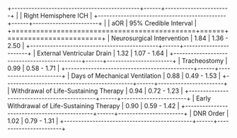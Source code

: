 +---------------------------------------------+------+-----------------------+
|                                             | Right Hemisphere ICH         |
+---------------------------------------------+------+-----------------------+
|                                             | aOR  | 95% Credible Interval |
+=============================================+======+=======================+
| Neurosurgical Intervention                  | 1.84 | 1.36 - 2.50           |
+---------------------------------------------+------+-----------------------+
| External Ventricular Drain                  | 1.32 | 1.07 - 1.64           |
+---------------------------------------------+------+-----------------------+
| Tracheostomy                                | 0.99 | 0.58 - 1.71           |
+---------------------------------------------+------+-----------------------+
| Days of Mechanical Ventilation              | 0.88 | 0.49 - 1.53           |
+---------------------------------------------+------+-----------------------+
| Withdrawal of Life-Sustaining Therapy       | 0.94 | 0.72 - 1.23           |
+---------------------------------------------+------+-----------------------+
| Early Withdrawal of Life-Sustaining Therapy | 0.90 | 0.59 - 1.42           |
+---------------------------------------------+------+-----------------------+
| DNR Order                                   | 1.02 | 0.79 - 1.31           |
+---------------------------------------------+------+-----------------------+
